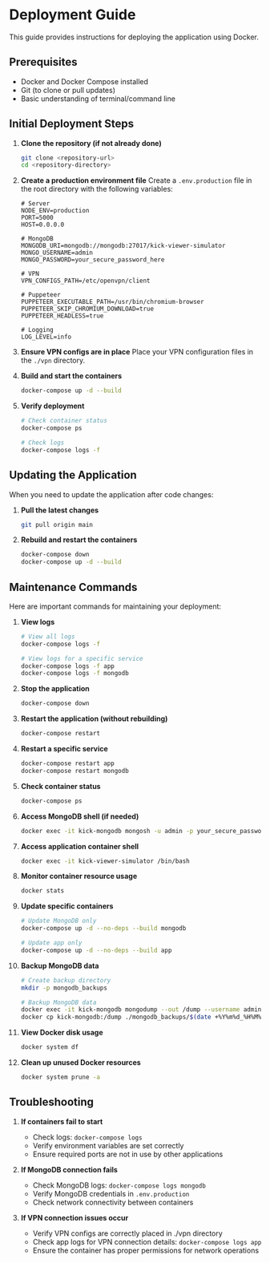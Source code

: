 # Deployment Guide

This guide provides instructions for deploying the application using Docker.

## Prerequisites

- Docker and Docker Compose installed
- Git (to clone or pull updates)
- Basic understanding of terminal/command line

## Initial Deployment Steps

1. **Clone the repository (if not already done)**
   ```bash
   git clone <repository-url>
   cd <repository-directory>
   ```

2. **Create a production environment file**
   Create a `.env.production` file in the root directory with the following variables:
   ```
   # Server
   NODE_ENV=production
   PORT=5000
   HOST=0.0.0.0

   # MongoDB
   MONGODB_URI=mongodb://mongodb:27017/kick-viewer-simulator
   MONGO_USERNAME=admin
   MONGO_PASSWORD=your_secure_password_here

   # VPN
   VPN_CONFIGS_PATH=/etc/openvpn/client

   # Puppeteer
   PUPPETEER_EXECUTABLE_PATH=/usr/bin/chromium-browser
   PUPPETEER_SKIP_CHROMIUM_DOWNLOAD=true
   PUPPETEER_HEADLESS=true

   # Logging
   LOG_LEVEL=info
   ```

3. **Ensure VPN configs are in place**
   Place your VPN configuration files in the `./vpn` directory.

4. **Build and start the containers**
   ```bash
   docker-compose up -d --build
   ```

5. **Verify deployment**
   ```bash
   # Check container status
   docker-compose ps
   
   # Check logs
   docker-compose logs -f
   ```

## Updating the Application

When you need to update the application after code changes:

1. **Pull the latest changes**
   ```bash
   git pull origin main
   ```

2. **Rebuild and restart the containers**
   ```bash
   docker-compose down
   docker-compose up -d --build
   ```

## Maintenance Commands

Here are important commands for maintaining your deployment:

1. **View logs**
   ```bash
   # View all logs
   docker-compose logs -f
   
   # View logs for a specific service
   docker-compose logs -f app
   docker-compose logs -f mongodb
   ```

2. **Stop the application**
   ```bash
   docker-compose down
   ```

3. **Restart the application (without rebuilding)**
   ```bash
   docker-compose restart
   ```

4. **Restart a specific service**
   ```bash
   docker-compose restart app
   docker-compose restart mongodb
   ```

5. **Check container status**
   ```bash
   docker-compose ps
   ```

6. **Access MongoDB shell (if needed)**
   ```bash
   docker exec -it kick-mongodb mongosh -u admin -p your_secure_password_here
   ```

7. **Access application container shell**
   ```bash
   docker exec -it kick-viewer-simulator /bin/bash
   ```

8. **Monitor container resource usage**
   ```bash
   docker stats
   ```

9. **Update specific containers**
   ```bash
   # Update MongoDB only
   docker-compose up -d --no-deps --build mongodb
   
   # Update app only
   docker-compose up -d --no-deps --build app
   ```

10. **Backup MongoDB data**
    ```bash
    # Create backup directory
    mkdir -p mongodb_backups
    
    # Backup MongoDB data
    docker exec -it kick-mongodb mongodump --out /dump --username admin --password your_secure_password_here
    docker cp kick-mongodb:/dump ./mongodb_backups/$(date +%Y%m%d_%H%M%S)
    ```

11. **View Docker disk usage**
    ```bash
    docker system df
    ```

12. **Clean up unused Docker resources**
    ```bash
    docker system prune -a
    ```

## Troubleshooting

1. **If containers fail to start**
   - Check logs: `docker-compose logs`
   - Verify environment variables are set correctly
   - Ensure required ports are not in use by other applications

2. **If MongoDB connection fails**
   - Check MongoDB logs: `docker-compose logs mongodb`
   - Verify MongoDB credentials in `.env.production`
   - Check network connectivity between containers

3. **If VPN connection issues occur**
   - Verify VPN configs are correctly placed in ./vpn directory
   - Check app logs for VPN connection details: `docker-compose logs app`
   - Ensure the container has proper permissions for network operations 